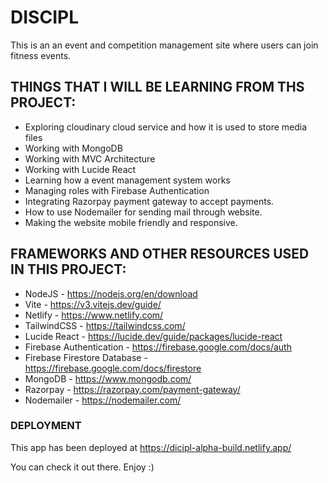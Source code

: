 # DISCIPL

This is an an event and competition management site where users can join fitness events.

## THINGS THAT I WILL BE LEARNING FROM THS PROJECT:

- Exploring cloudinary cloud service and how it is used to store media files
- Working with MongoDB
- Working with MVC Architecture
- Working with Lucide React
- Learning how a event management system works
- Managing roles with Firebase Authentication 
- Integrating Razorpay payment gateway to accept payments.
- How to use Nodemailer for sending mail through website.
- Making the website mobile friendly and responsive.

## FRAMEWORKS AND OTHER RESOURCES USED IN THIS PROJECT:

- NodeJS - https://nodejs.org/en/download  
- Vite - https://v3.vitejs.dev/guide/  
- Netlify - https://www.netlify.com/  
- TailwindCSS - https://tailwindcss.com/
- Lucide React - https://lucide.dev/guide/packages/lucide-react
- Firebase Authentication - https://firebase.google.com/docs/auth
- Firebase Firestore Database - https://firebase.google.com/docs/firestore
- MongoDB - https://www.mongodb.com/
- Razorpay - https://razorpay.com/payment-gateway/
- Nodemailer - https://nodemailer.com/

### DEPLOYMENT

This app has been deployed at https://dicipl-alpha-build.netlify.app/

You can check it out there. Enjoy :)